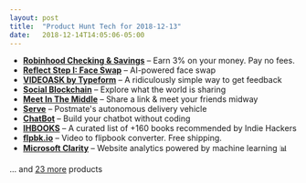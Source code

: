 ```yaml
---
layout: post
title:  "Product Hunt Tech for 2018-12-13"
date:   2018-12-14T14:05:06-05:00
---
```


* **[Robinhood Checking & Savings](https://www.producthunt.com/posts/robinhood-checking-savings?utm_campaign=producthunt-api&utm_medium=api&utm_source=Application%3A+Daily+Digest+RSS+%28ID%3A+3202%29)** – Earn 3% on your money. Pay no fees.
* **[Reflect Step I: Face Swap](https://www.producthunt.com/posts/reflect-step-i-face-swap?utm_campaign=producthunt-api&utm_medium=api&utm_source=Application%3A+Daily+Digest+RSS+%28ID%3A+3202%29)** – AI-powered face swap
* **[VIDEOASK by Typeform](https://www.producthunt.com/posts/videoask-by-typeform?utm_campaign=producthunt-api&utm_medium=api&utm_source=Application%3A+Daily+Digest+RSS+%28ID%3A+3202%29)** – A ridiculously simple way to get feedback
* **[Social Blockchain](https://www.producthunt.com/posts/social-blockchain?utm_campaign=producthunt-api&utm_medium=api&utm_source=Application%3A+Daily+Digest+RSS+%28ID%3A+3202%29)** – Explore what the world is sharing
* **[Meet In The Middle](https://www.producthunt.com/posts/meet-in-the-middle?utm_campaign=producthunt-api&utm_medium=api&utm_source=Application%3A+Daily+Digest+RSS+%28ID%3A+3202%29)** – Share a link & meet your friends midway
* **[Serve](https://www.producthunt.com/posts/serve?utm_campaign=producthunt-api&utm_medium=api&utm_source=Application%3A+Daily+Digest+RSS+%28ID%3A+3202%29)** – Postmate's autonomous delivery vehicle
* **[ChatBot](https://www.producthunt.com/posts/chatbot-2?utm_campaign=producthunt-api&utm_medium=api&utm_source=Application%3A+Daily+Digest+RSS+%28ID%3A+3202%29)** – Build your chatbot without coding
* **[IHBOOKS](https://www.producthunt.com/posts/ihbooks?utm_campaign=producthunt-api&utm_medium=api&utm_source=Application%3A+Daily+Digest+RSS+%28ID%3A+3202%29)** – A curated list of +160 books recommended by Indie Hackers
* **[flpbk.io](https://www.producthunt.com/posts/flpbk-io?utm_campaign=producthunt-api&utm_medium=api&utm_source=Application%3A+Daily+Digest+RSS+%28ID%3A+3202%29)** – Video to flipbook converter. Free shipping.
* **[Microsoft Clarity](https://www.producthunt.com/posts/microsoft-clarity?utm_campaign=producthunt-api&utm_medium=api&utm_source=Application%3A+Daily+Digest+RSS+%28ID%3A+3202%29)** – Website analytics powered by machine learning 📊

… and [23 more](https://www.producthunt.com/tech) products